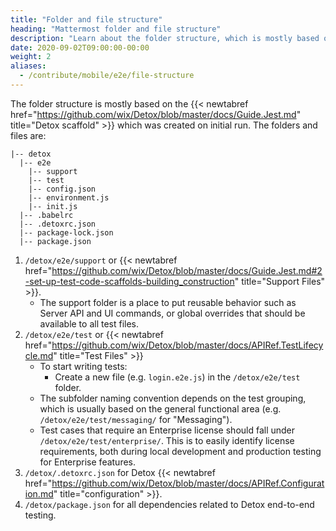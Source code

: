```yaml
---
title: "Folder and file structure"
heading: "Mattermost folder and file structure"
description: "Learn about the folder structure, which is mostly based on the Detox scaffold which was created on initial run."
date: 2020-09-02T09:00:00-00:00
weight: 2
aliases:
  - /contribute/mobile/e2e/file-structure
---
```


The folder structure is mostly based on the {{< newtabref href="https://github.com/wix/Detox/blob/master/docs/Guide.Jest.md" title="Detox scaffold" >}} which was created on initial run. The folders and files are:
```
|-- detox
  |-- e2e
    |-- support
    |-- test
    |-- config.json
    |-- environment.js
    |-- init.js
  |-- .babelrc
  |-- .detoxrc.json
  |-- package-lock.json
  |-- package.json
```

1. `/detox/e2e/support` or {{< newtabref href="https://github.com/wix/Detox/blob/master/docs/Guide.Jest.md#2-set-up-test-code-scaffolds-building_construction" title="Support Files" >}}.
    - The support folder is a place to put reusable behavior such as Server API and UI commands, or global overrides that should be available to all test files.
2. `/detox/e2e/test` or {{< newtabref href="https://github.com/wix/Detox/blob/master/docs/APIRef.TestLifecycle.md" title="Test Files" >}}
    - To start writing tests:
        - Create a new file (e.g. `login.e2e.js`) in the `/detox/e2e/test` folder.
    - The subfolder naming convention depends on the test grouping, which is usually based on the general functional area (e.g. `/detox/e2e/test/messaging/` for "Messaging").
    - Test cases that require an Enterprise license should fall under `/detox/e2e/test/enterprise/`. This is to easily identify license requirements, both during local development and production testing for Enterprise features.
3. `/detox/.detoxrc.json` for Detox {{< newtabref href="https://github.com/wix/Detox/blob/master/docs/APIRef.Configuration.md" title="configuration" >}}.
4. `/detox/package.json` for all dependencies related to Detox end-to-end testing.
